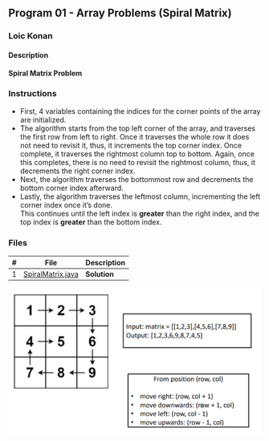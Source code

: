 ## Program 01 - Array Problems (Spiral Matrix)

### Loic Konan

#### Description

**Spiral Matrix Problem**

### Instructions

- First, 4 variables containing the indices for the corner points of the array are initialized.<br>
- The algorithm starts from the top left corner of the array, and traverses the first row from left to right. Once it traverses the whole row it does not need to revisit it, thus, it increments the top corner index.
Once complete, it traverses the rightmost column top to bottom. Again, once this completes, there is no need to revisit the rightmost column, thus, it decrements the right corner index.<br>
- Next, the algorithm traverses the bottommost row and decrements the bottom corner index afterward.<br>
- Lastly, the algorithm traverses the leftmost column, incrementing the left corner index once it’s done.<br>
This continues until the left index is **greater** than the right index, and the top index is **greater** than the bottom index.


### Files

|   #   | File                                   | Description  |
| :---: | -------------------------------------- | ------------ |
|   1   | [SpiralMatrix.java](SpiralMatrix.java) | **Solution** |

<img src ="pic.png">